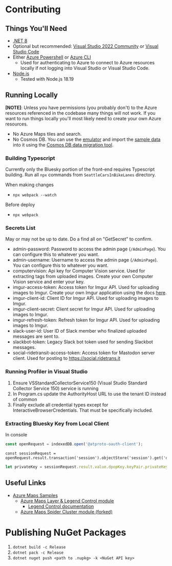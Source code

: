 # Contributing

## Things You'll Need

- [.NET 8](https://dotnet.microsoft.com/en-us/download/dotnet/8.0)
- Optional but recommended: [Visual Studio 2022 Community](https://visualstudio.microsoft.com/vs/) or [Visual Studio Code](https://code.visualstudio.com/)
- Either [Azure Powershell](https://learn.microsoft.com/en-us/powershell/azure/install-az-ps?view=azps-8.3.0) or [Azure CLI](https://learn.microsoft.com/en-us/cli/azure/install-azure-cli)
  - Used for authenticating to Azure to connect to Azure resources locally if not logging into Visual Studio or Visual Studio Code.
- [Node.js](https://nodejs.org/)
  - Tested with Node.js 18.19

## Running Locally

**[NOTE]**: Unless you have permissions (you probably don't) to the Azure resources referenced in the codebase many things will not work. If you want to run things locally you'll most likely need to create your own Azure resources.
- No Azure Maps tiles and search.
- No Cosmos DB. You can use the [emulator](https://learn.microsoft.com/en-us/azure/cosmos-db/local-emulator) and import the [sample data](./sampledbdata.json) into it using the [Cosmos DB data migration tool](https://github.com/azure/azure-documentdb-datamigrationtool).

### Building Typescript

Currently only the Bluesky portion of the front-end requires Typescript building. Run all `npx` commands from `SeattleCarsInBikeLanes` directory.

When making changes
- `npx webpack --watch`

Before deploy
- `npx webpack`

### Secrets List

May or may not be up to date. Do a find all on "GetSecret" to confirm.

- admin-password: Password to access the admin page (`/AdminPage`). You can configure this to whatever you want.
- admin-username: Username to access the admin page (`/AdminPage`). You can configure this to whatever you want.
- computervision: Api key for Computer Vision service. Used for extracting tags from uploaded images. Create your own Computer Vision service and enter your key.
- imgur-access-token: Access token for Imgur API. Used for uploading images to Imgur. Create your own Imgur application using the docs [here](https://apidocs.imgur.com/).
- imgur-client-id: Client ID for Imgur API. Used for uploading images to Imgur.
- imgur-client-secret: Client secret for Imgur API. Used for uploading images to Imgur.
- imgur-refresh-token: Refresh token for Imgur API. Used for uploading images to Imgur.
- slack-user-id: User ID of Slack member who finalized uploaded messages are sent to.
- slackbot-token: Legacy Slack bot token used for sending Slackbot messages.
- social-ridetransit-access-token: Access token for Mastodon server client. Used for posting to https://social.ridetrans.it

### Running Profiler in Visual Studio

1. Ensure VSStandardCollectorService150 (Visual Studio Standard Collector Service 150) service is running
2. In Program.cs update the AuthorityHost URL to use the tenant ID instead of common
3. Finally exclude all credential types except for InteractiveBrowserCredentials. That must be specifically included. 

### Extracting Bluesky Key from Local Client

In console

```javascript
const openRequest = indexedDB.open('@atproto-oauth-client');
```

```javscript
const sessionRequest = openRequest.result.transaction('session').objectStore('session').get('did:plc:penphldurhndgdxxn3ezvmoi');
```

```javascript
let privateKey = sessionRequest.result.value.dpopKey.keyPair.privateKey;
```

## Useful Links

- [Azure Maps Samples](https://samples.azuremaps.com/)
  - [Azure Maps Layer & Legend Control module](https://github.com/Azure-Samples/azure-maps-layer-legend)
    - [Legend Control documentation](https://github.com/Azure-Samples/azure-maps-layer-legend/blob/main/docs/legend_control.md)
  - [Azure Maps Spider Cluster module (forked)](https://github.com/golf1052/azure-maps-spider-clusters)

# Publishing NuGet Packages

1. `dotnet build -c Release`
2. `dotnet pack -c Release`
3. `dotnet nuget push <path to .nupkg> -k <NuGet API key>`
